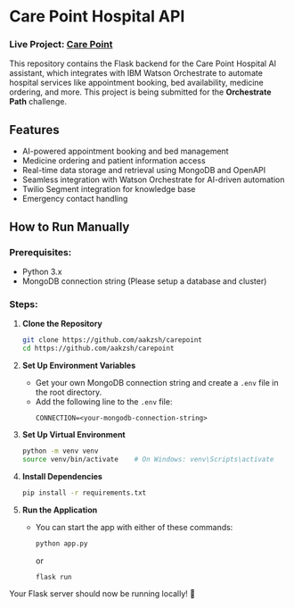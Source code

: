 # Care Point Hospital API

### Live Project: **[Care Point](https://carepoint-ecru.vercel.app/)**

This repository contains the Flask backend for the Care Point Hospital AI assistant, which integrates with IBM Watson Orchestrate to automate hospital services like appointment booking, bed availability, medicine ordering, and more. This project is being submitted for the **Orchestrate Path** challenge.

## Features
- AI-powered appointment booking and bed management
- Medicine ordering and patient information access
- Real-time data storage and retrieval using MongoDB and OpenAPI
- Seamless integration with Watson Orchestrate for AI-driven automation
- Twilio Segment integration for knowledge base
- Emergency contact handling

## How to Run Manually

### Prerequisites:
- Python 3.x
- MongoDB connection string (Please setup a database and cluster)

### Steps:

1. **Clone the Repository**
   ```bash
   git clone https://github.com/aakzsh/carepoint
   cd https://github.com/aakzsh/carepoint
   ```

2. **Set Up Environment Variables**
   - Get your own MongoDB connection string and create a `.env` file in the root directory.
   - Add the following line to the `.env` file:
     ```
     CONNECTION=<your-mongodb-connection-string>
     ```

3. **Set Up Virtual Environment**
   ```bash
   python -m venv venv
   source venv/bin/activate    # On Windows: venv\Scripts\activate
   ```

4. **Install Dependencies**
   ```bash
   pip install -r requirements.txt
   ```

5. **Run the Application**
   - You can start the app with either of these commands:
     ```bash
     python app.py
     ```
     or
     ```bash
     flask run
     ```

Your Flask server should now be running locally! 🎉
